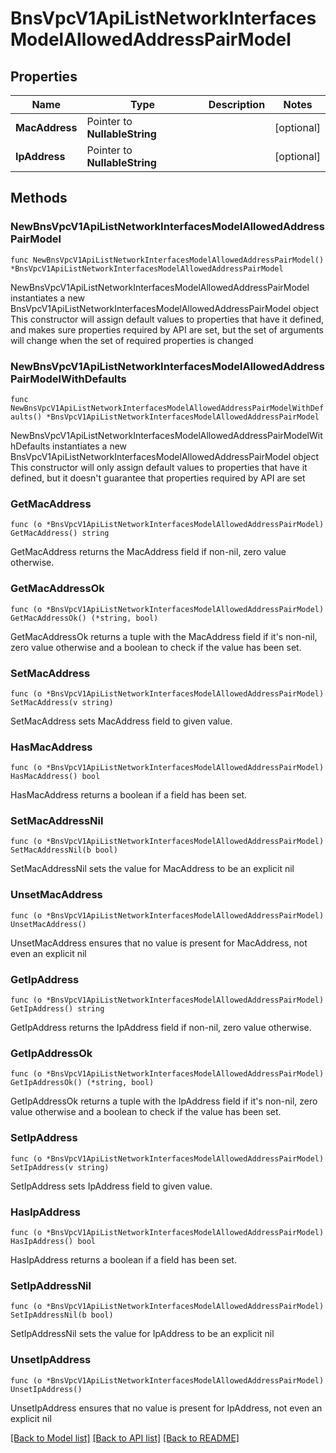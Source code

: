 # BnsVpcV1ApiListNetworkInterfacesModelAllowedAddressPairModel

## Properties

Name | Type | Description | Notes
------------ | ------------- | ------------- | -------------
**MacAddress** | Pointer to **NullableString** |  | [optional] 
**IpAddress** | Pointer to **NullableString** |  | [optional] 

## Methods

### NewBnsVpcV1ApiListNetworkInterfacesModelAllowedAddressPairModel

`func NewBnsVpcV1ApiListNetworkInterfacesModelAllowedAddressPairModel() *BnsVpcV1ApiListNetworkInterfacesModelAllowedAddressPairModel`

NewBnsVpcV1ApiListNetworkInterfacesModelAllowedAddressPairModel instantiates a new BnsVpcV1ApiListNetworkInterfacesModelAllowedAddressPairModel object
This constructor will assign default values to properties that have it defined,
and makes sure properties required by API are set, but the set of arguments
will change when the set of required properties is changed

### NewBnsVpcV1ApiListNetworkInterfacesModelAllowedAddressPairModelWithDefaults

`func NewBnsVpcV1ApiListNetworkInterfacesModelAllowedAddressPairModelWithDefaults() *BnsVpcV1ApiListNetworkInterfacesModelAllowedAddressPairModel`

NewBnsVpcV1ApiListNetworkInterfacesModelAllowedAddressPairModelWithDefaults instantiates a new BnsVpcV1ApiListNetworkInterfacesModelAllowedAddressPairModel object
This constructor will only assign default values to properties that have it defined,
but it doesn't guarantee that properties required by API are set

### GetMacAddress

`func (o *BnsVpcV1ApiListNetworkInterfacesModelAllowedAddressPairModel) GetMacAddress() string`

GetMacAddress returns the MacAddress field if non-nil, zero value otherwise.

### GetMacAddressOk

`func (o *BnsVpcV1ApiListNetworkInterfacesModelAllowedAddressPairModel) GetMacAddressOk() (*string, bool)`

GetMacAddressOk returns a tuple with the MacAddress field if it's non-nil, zero value otherwise
and a boolean to check if the value has been set.

### SetMacAddress

`func (o *BnsVpcV1ApiListNetworkInterfacesModelAllowedAddressPairModel) SetMacAddress(v string)`

SetMacAddress sets MacAddress field to given value.

### HasMacAddress

`func (o *BnsVpcV1ApiListNetworkInterfacesModelAllowedAddressPairModel) HasMacAddress() bool`

HasMacAddress returns a boolean if a field has been set.

### SetMacAddressNil

`func (o *BnsVpcV1ApiListNetworkInterfacesModelAllowedAddressPairModel) SetMacAddressNil(b bool)`

 SetMacAddressNil sets the value for MacAddress to be an explicit nil

### UnsetMacAddress
`func (o *BnsVpcV1ApiListNetworkInterfacesModelAllowedAddressPairModel) UnsetMacAddress()`

UnsetMacAddress ensures that no value is present for MacAddress, not even an explicit nil
### GetIpAddress

`func (o *BnsVpcV1ApiListNetworkInterfacesModelAllowedAddressPairModel) GetIpAddress() string`

GetIpAddress returns the IpAddress field if non-nil, zero value otherwise.

### GetIpAddressOk

`func (o *BnsVpcV1ApiListNetworkInterfacesModelAllowedAddressPairModel) GetIpAddressOk() (*string, bool)`

GetIpAddressOk returns a tuple with the IpAddress field if it's non-nil, zero value otherwise
and a boolean to check if the value has been set.

### SetIpAddress

`func (o *BnsVpcV1ApiListNetworkInterfacesModelAllowedAddressPairModel) SetIpAddress(v string)`

SetIpAddress sets IpAddress field to given value.

### HasIpAddress

`func (o *BnsVpcV1ApiListNetworkInterfacesModelAllowedAddressPairModel) HasIpAddress() bool`

HasIpAddress returns a boolean if a field has been set.

### SetIpAddressNil

`func (o *BnsVpcV1ApiListNetworkInterfacesModelAllowedAddressPairModel) SetIpAddressNil(b bool)`

 SetIpAddressNil sets the value for IpAddress to be an explicit nil

### UnsetIpAddress
`func (o *BnsVpcV1ApiListNetworkInterfacesModelAllowedAddressPairModel) UnsetIpAddress()`

UnsetIpAddress ensures that no value is present for IpAddress, not even an explicit nil

[[Back to Model list]](../README.md#documentation-for-models) [[Back to API list]](../README.md#documentation-for-api-endpoints) [[Back to README]](../README.md)


